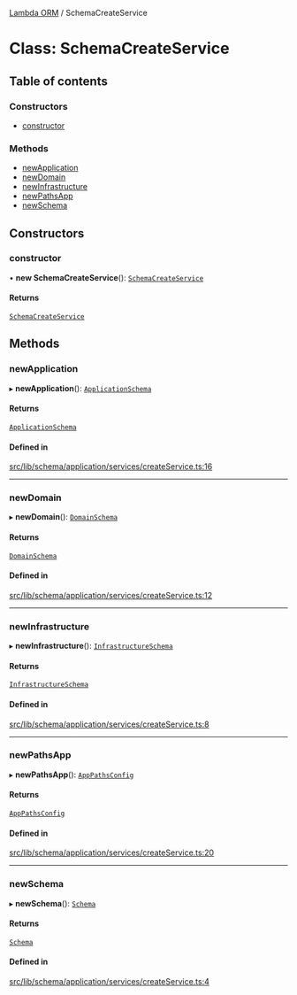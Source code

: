 [Lambda ORM](../README.md) / SchemaCreateService

# Class: SchemaCreateService

## Table of contents

### Constructors

- [constructor](SchemaCreateService.md#constructor)

### Methods

- [newApplication](SchemaCreateService.md#newapplication)
- [newDomain](SchemaCreateService.md#newdomain)
- [newInfrastructure](SchemaCreateService.md#newinfrastructure)
- [newPathsApp](SchemaCreateService.md#newpathsapp)
- [newSchema](SchemaCreateService.md#newschema)

## Constructors

### constructor

• **new SchemaCreateService**(): [`SchemaCreateService`](SchemaCreateService.md)

#### Returns

[`SchemaCreateService`](SchemaCreateService.md)

## Methods

### newApplication

▸ **newApplication**(): [`ApplicationSchema`](../interfaces/ApplicationSchema.md)

#### Returns

[`ApplicationSchema`](../interfaces/ApplicationSchema.md)

#### Defined in

[src/lib/schema/application/services/createService.ts:16](https://github.com/FlavioLionelRita/lambdaorm-base/blob/b5bb0fe/src/lib/schema/application/services/createService.ts#L16)

___

### newDomain

▸ **newDomain**(): [`DomainSchema`](../interfaces/DomainSchema.md)

#### Returns

[`DomainSchema`](../interfaces/DomainSchema.md)

#### Defined in

[src/lib/schema/application/services/createService.ts:12](https://github.com/FlavioLionelRita/lambdaorm-base/blob/b5bb0fe/src/lib/schema/application/services/createService.ts#L12)

___

### newInfrastructure

▸ **newInfrastructure**(): [`InfrastructureSchema`](../interfaces/InfrastructureSchema.md)

#### Returns

[`InfrastructureSchema`](../interfaces/InfrastructureSchema.md)

#### Defined in

[src/lib/schema/application/services/createService.ts:8](https://github.com/FlavioLionelRita/lambdaorm-base/blob/b5bb0fe/src/lib/schema/application/services/createService.ts#L8)

___

### newPathsApp

▸ **newPathsApp**(): [`AppPathsConfig`](../interfaces/AppPathsConfig.md)

#### Returns

[`AppPathsConfig`](../interfaces/AppPathsConfig.md)

#### Defined in

[src/lib/schema/application/services/createService.ts:20](https://github.com/FlavioLionelRita/lambdaorm-base/blob/b5bb0fe/src/lib/schema/application/services/createService.ts#L20)

___

### newSchema

▸ **newSchema**(): [`Schema`](../interfaces/Schema.md)

#### Returns

[`Schema`](../interfaces/Schema.md)

#### Defined in

[src/lib/schema/application/services/createService.ts:4](https://github.com/FlavioLionelRita/lambdaorm-base/blob/b5bb0fe/src/lib/schema/application/services/createService.ts#L4)
